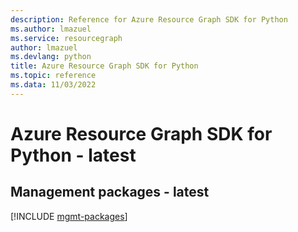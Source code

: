 ```yaml
---
description: Reference for Azure Resource Graph SDK for Python
ms.author: lmazuel
ms.service: resourcegraph
author: lmazuel
ms.devlang: python
title: Azure Resource Graph SDK for Python
ms.topic: reference
ms.data: 11/03/2022
---
```

# Azure Resource Graph SDK for Python - latest

## Management packages - latest
[!INCLUDE [mgmt-packages](resource-graph-mgmt-index.md)]